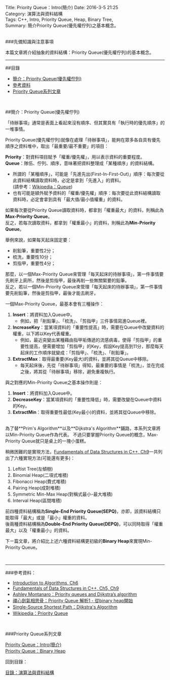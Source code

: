 Title: Priority Queue：Intro(簡介)
Date: 2016-3-5 21:25  
Category: 演算法與資料結構  
Tags: C++, Intro, Priority Queue, Heap, Binary Tree,  
Summary: 簡介Priority Queue(優先權佇列)之基本概念。



</br>
###先備知識與注意事項

本篇文章將介紹抽象的資料結構：Priority Queue(優先權佇列)的基本概念。  


***

##目錄

* [簡介：Priority Queue(優先權佇列)](#pq)
* [參考資料](#ref)
* [Priority Queue系列文章](#series)

</br>

<a name="pq"></a>

##簡介：Priority Queue(優先權佇列)

「待辦事項」通常是表面上看起來沒有順序、但其實具有「執行時的優先順序」的一堆事情。

Priority Queue(優先權佇列)就像在處理「待辦事項」，能夠在眾多各自具有優先順序之資料堆中，取出「最重要/最不重要」的項目：

**Priority**：對資料項目賦予「權重/優先權」，用以表示資料的重要程度。  
**Queue**：隊伍、佇列、順序，意味著把資料整理成「某種順序」的資料結構。

* 所謂的「某種順序」，可能是「先進先出(First-In-First-Out)」順序：每次要從此資料結構讀取資料時，必定是拿到「先進入」的資料。  
    (請參考：[Wikipedia：Queue](https://en.wikipedia.org/wiki/Queue_%28abstract_data_type%29))
* 也有可能是額外賦予資料的「權重/優先權」順序：每次要從此資料結構讀取資料時，必定會拿到具有「最大值/最小值權重」的資料。

如果每次要從Priority Queue讀取資料時，都拿到「權重最大」的資料，則稱此為**Max-Priority Queue**。  
反之，若每次讀取資料，都拿到「權重最小」的資料，則稱此為**Min-Priority Queue**。

舉例來說，如果每天起床固定要：

* 削鉛筆，重要性$2$分；
* 梳洗，重要性$10$分；
* 剪指甲，重要性$4$分；

那麼，以一個Max-Priority Queue來管理「每天起床的待辦事項」，第一件事情要先刷牙上廁所，然後是剪指甲，最後再削一些無關緊要的鉛筆。  
反之，若以一個Min-Priority Queue來管理「每天起床的待辦事項」，第一件事情要先削鉛筆，然後是剪指甲，最後才能去刷牙。

一個Max-Priority Queue，最基本會有三種操作：

1. **Insert**：將資料加入Queue中。
    * 例如，把「削鉛筆」、「梳洗」、「剪指甲」三件事情寫進Queue裡。 
2. **IncreaseKey**：當某項資料的「重要性提高」時，需要在Queue中改變資料的權重，以下將以Key代表權重。
    * 例如，最近突變出某種藉由指甲垢傳遞的流感病毒，使得「剪指甲」的重要性提高，便需要增加「剪指甲」的Key，假設Key提高到$11$分，那麼每天起床的工作順序就變成：「剪指甲」、「梳洗」、「削鉛筆」。 
3. **ExtractMax**：取得最重要(Key最大)的資料，並將其從Queue中移除。
    * 每天起床後，先從「待辦事項」得知，最重要的事情是「梳洗」，並在完成之後，將其從「待辦事項」移除，避免重複執行。 

與之對應的Min-Priority Queue之基本操作則是：

1. **Insert**：將資料加入Queue中。 
2. **DecreaseKey**：當某項資料的「重要性降低」時，需要改變在Queue中資料的Key。
3. **ExtractMin**：取得重要性最低(Key最小)的資料，並將其從Queue中移除。

</br>  
為了替**Prim's Algorithm**以及**Dijkstra's Algorithm**鋪路，本系列文章將以Min-Priority Queue作為代表。  
不過只要掌握Priority Queue的概念，Max-Priority Queue就只是桌上的一塊小蛋糕。

稍微困難的是實現方法，[Fundamentals of Data Structures in C++, Ch9](http://www.amazon.com/Fundamentals-Data-Structures-Ellis-Horowitz/dp/0929306376)一共列出了六種實現方法(可能還有更多)：

1. Leftist Tree(左傾樹)
2. Binomial Heap(二項式堆積)
3. Fibonacci Heap(費式堆積)
4. Pairing Heap(成對堆積)
5. Symmetric Min-Max Heap(對稱式最小-最大堆積)
6. Interval Heap(區間堆積)

前四種資料結構稱為**Single-End Priority Queue(SEPQ)**，亦即，該資料結構只能取得「最大」或是「最小」權重的資料。  
後兩種資料結構稱為**Double-End Priority Queue(DEPQ)**，可以同時取得「權重最大」以及「權重最小」的資料。

下ㄧ篇文章，將介紹比上述六種資料結構更初級的**Binary Heap**來實現Min-Priority Queue。


</br>

***

<a name="ref"></a>

###參考資料：

* [Introduction to Algorithms, Ch6](http://www.amazon.com/Introduction-Algorithms-Edition-Thomas-Cormen/dp/0262033844) 
* [Fundamentals of Data Structures in C++, Ch5, Ch9](http://www.amazon.com/Fundamentals-Data-Structures-Ellis-Horowitz/dp/0929306376)
* [Ashley Montanaro：Priority queues and Dijkstra’s algorithm](https://www.cs.bris.ac.uk/~montanar/teaching/dsa/dijkstra-handout.pdf)
* [禪心劍氣相思骨：Priority Queue 解析1 - 從binary heap開始](http://blog.yam.com/rockmanray/article/44952434)
* [Single-Source Shortest Path：Dijkstra's Algorithm](http://alrightchiu.github.io/SecondRound/single-source-shortest-pathdijkstras-algorithm.html)
* [Wikipedia：Priority Queue](https://en.wikipedia.org/wiki/Priority_queue)



<a name="series"></a>

</br>

###Priority Queue系列文章

[Priority Queue：Intro(簡介)](http://alrightchiu.github.io/SecondRound/priority-queueintrojian-jie.html)  
[Priority Queue：Binary Heap](http://alrightchiu.github.io/SecondRound/priority-queuebinary-heap.html)  



回到目錄：

[目錄：演算法與資料結構](http://alrightchiu.github.io/SecondRound/mu-lu-yan-suan-fa-yu-zi-liao-jie-gou.html)

</br>


